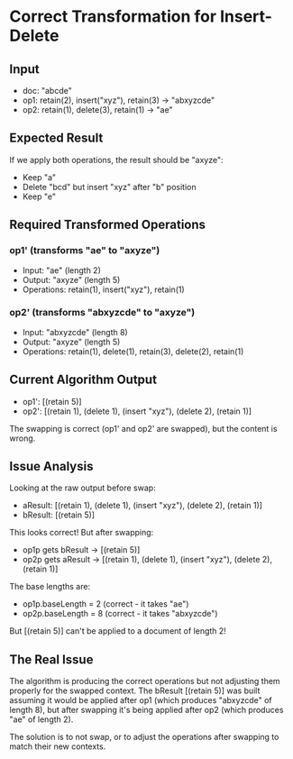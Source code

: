 # Correct Transformation for Insert-Delete

## Input
- doc: "abcde"
- op1: retain(2), insert("xyz"), retain(3) → "abxyzcde"  
- op2: retain(1), delete(3), retain(1) → "ae"

## Expected Result
If we apply both operations, the result should be "axyze":
- Keep "a"
- Delete "bcd" but insert "xyz" after "b" position
- Keep "e"

## Required Transformed Operations

### op1' (transforms "ae" to "axyze")
- Input: "ae" (length 2)
- Output: "axyze" (length 5)
- Operations: retain(1), insert("xyz"), retain(1)

### op2' (transforms "abxyzcde" to "axyze")
- Input: "abxyzcde" (length 8)
- Output: "axyze" (length 5)
- Operations: retain(1), delete(1), retain(3), delete(2), retain(1)

## Current Algorithm Output
- op1': [(retain 5)]
- op2': [(retain 1), (delete 1), (insert "xyz"), (delete 2), (retain 1)]

The swapping is correct (op1' and op2' are swapped), but the content is wrong.

## Issue Analysis

Looking at the raw output before swap:
- aResult: [(retain 1), (delete 1), (insert "xyz"), (delete 2), (retain 1)]
- bResult: [(retain 5)]

This looks correct! But after swapping:
- op1p gets bResult → [(retain 5)]
- op2p gets aResult → [(retain 1), (delete 1), (insert "xyz"), (delete 2), (retain 1)]

The base lengths are:
- op1p.baseLength = 2 (correct - it takes "ae")
- op2p.baseLength = 8 (correct - it takes "abxyzcde")

But [(retain 5)] can't be applied to a document of length 2!

## The Real Issue

The algorithm is producing the correct operations but not adjusting them properly for the swapped context. The bResult [(retain 5)] was built assuming it would be applied after op1 (which produces "abxyzcde" of length 8), but after swapping it's being applied after op2 (which produces "ae" of length 2).

The solution is to not swap, or to adjust the operations after swapping to match their new contexts.